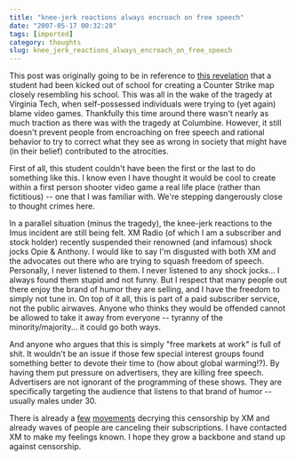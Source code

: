 ```yaml
---
title: "knee-jerk reactions always encroach on free speech"
date: "2007-05-17 00:32:28"
tags: [imported]
category: thoughts
slug: knee_jerk_reactions_always_encroach_on_free_speech
---
```


This post was originally going to be in reference to <a href="http://arstechnica.com/news.ars/post/20070502-student-creates-counter-strike-map-gets-kicked-out-of-school.html">this revelation</a> that a student had been kicked out of school for creating a Counter Strike map closely resembling his school. This was all in the wake of the tragedy at Virginia Tech, when self-possessed individuals were trying to (yet again) blame video games. Thankfully this time around there wasn't nearly as much traction as there was with the tragedy at Columbine. However, it still doesn't prevent people from encroaching on free speech and rational behavior to try to correct what they see as wrong in society that might have (in their belief) contributed to the atrocities.

First of all, this student couldn't have been the first or the last to do something like this. I know even I have thought it would be cool to create within a first person shooter video game a real life place (rather than fictitious) -- one that I was familiar with. We're stepping dangerously close to thought crimes here.

In a parallel situation (minus the tragedy), the knee-jerk reactions to the Imus incident are still being felt. XM Radio (of which I am a subscriber and stock holder) recently suspended their renowned (and infamous) shock jocks Opie & Anthony. I would like to say I'm disgusted with both XM and the advocates out there who are trying to squash freedom of speech. Personally, I never listened to them. I never listened to any shock jocks... I always found them stupid and not funny. But I respect that many people out there enjoy the brand of humor they are selling, and I have the freedom to simply not tune in. On top of it all, this is part of a paid subscriber service, not the public airwaves. Anyone who thinks they would be offended cannot be allowed to take it away from everyone -- tyranny of the minority/majority... it could go both ways.

And anyone who argues that this is simply "free markets at work" is full of shit. It wouldn't be an issue if those few special interest groups found something better to devote their time to (how about global warming!?). By having them put pressure on advertisers, they are killing free speech. Advertisers are not ignorant of the programming of these shows. They are specifically targeting the audience that listens to that brand of humor -- usually males under 30.

There is already a <a href="http://peopleagainstcensorship.org/index2.php?option=com_content&task=view&id=47&pop=1&page=0&Itemid=46">few</a> <a href="http://www.fuckxm.com/">movements</a> decrying this censorship by XM and already waves of people are canceling their subscriptions. I have contacted XM to make my feelings known. I hope they grow a backbone and stand up against censorship.
